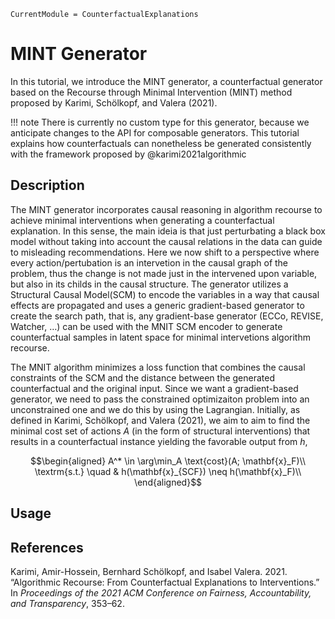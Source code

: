 

``` @meta
CurrentModule = CounterfactualExplanations 
```

# MINT Generator

In this tutorial, we introduce the MINT generator, a counterfactual generator based on the Recourse through Minimal
Intervention (MINT) method proposed by Karimi, Schölkopf, and Valera (2021).

!!! note
    There is currently no custom type for this generator, because we anticipate changes to the API for composable generators. This tutorial explains how counterfactuals can nonetheless be generated consistently with the framework proposed by @karimi2021algorithmic

## Description

The MINT generator incorporates causal reasoning in algorithm recourse to achieve minimal interventions when generating a counterfactual explanation. In this sense, the main ideia is that just perturbating a black box model without taking into account the causal relations in the data can guide to misleading recommendations. Here we now shift to a perspective where every action/pertubation is an intervetion in the causal graph of the problem, thus the change is not made just in the intervened upon variable, but also in its childs in the causal structure. The generator utilizes a Structural Causal Model(SCM) to encode the variables in a way that causal effects are propagated and uses a generic gradient-based generator to create the search path, that is, any gradient-base generator (ECCo, REVISE, Watcher, …) can be used with the MNIT SCM encoder to generate counterfactual samples in latent space for minimal intervetions algorithm recourse.

The MNIT algorithm minimizes a loss function that combines the causal constraints of the SCM and the distance between the generated counterfactual and the original input. Since we want a gradient-based generator, we need to pass the constrained optimizaiton problem into an unconstrained one and we do this by using the Lagrangian. Initially, as defined in Karimi, Schölkopf, and Valera (2021), we aim to aim to find the minimal cost set of actions $A$ (in the form of structural interventions) that results in a counterfactual instance yielding the favorable output from $h$,

``` math
\begin{aligned}
A^* \in \arg\min_A \text{cost}(A; \mathbf{x}_F)\\
\textrm{s.t.} \quad & h(\mathbf{x}_{SCF}) \neq h(\mathbf{x}_F)\\
\end{aligned}
```

## Usage

## References

Karimi, Amir-Hossein, Bernhard Schölkopf, and Isabel Valera. 2021. “Algorithmic Recourse: From Counterfactual Explanations to Interventions.” In *Proceedings of the 2021 ACM Conference on Fairness, Accountability, and Transparency*, 353–62.
